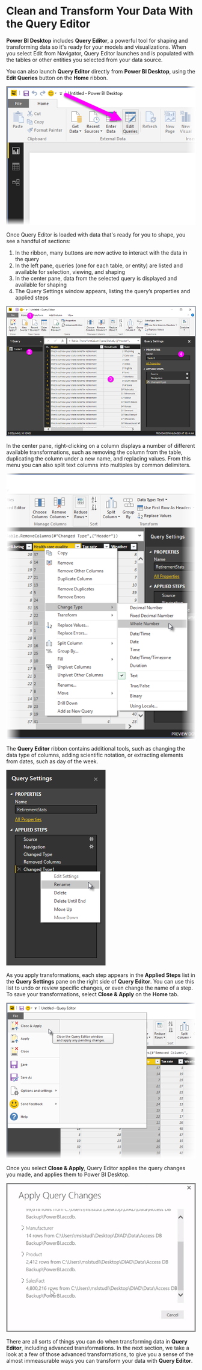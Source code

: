 <properties
   pageTitle="Clean and Transform Your Data With the Query Editor"
   description="Get data in shape for use with Power BI"
   services="powerbi"
   documentationCenter=""
   authors="davidiseminger"
   manager="erikre"
   backup=""
   editor=""
   tags=""
   qualityFocus="no"
   qualityDate=""
   featuredVideoId="o-sinon5JYY"
   courseDuration="8m"/>

<tags
   ms.service="powerbi"
   ms.devlang="NA"
   ms.topic="get-started-article"
   ms.tgt_pltfrm="NA"
   ms.workload="powerbi"
   ms.date="09/06/2017"
   ms.author="davidi"/>

# Clean and Transform Your Data With the Query Editor

**Power BI Desktop** includes **Query Editor**, a powerful tool for shaping and transforming data so it's ready for your models and visualizations. When you select Edit from Navigator, Query Editor launches and is populated with the tables or other entities you selected from your data source.

You can also launch **Query Editor** directly from **Power BI Desktop**, using the **Edit Queries** button on the **Home** ribbon.

![](media/powerbi-learning-1-3-clean-and-transform-data-with-query-editor/1-3_1.png)

Once Query Editor is loaded with data that's ready for you to shape, you see a handful of sections:

1.  In the ribbon, many buttons are now active to interact with the data in the query
2.  In the left pane, queries (one for each table, or entity) are listed and available for selection, viewing, and shaping
3.  In the center pane, data from the selected query is displayed and available for shaping
4.  The Query Settings window appears, listing the query’s properties and applied steps

![](media/powerbi-learning-1-3-clean-and-transform-data-with-query-editor/1-3_2.png)

In the center pane, right-clicking on a column displays a number of different available transformations, such as removing the column from the table, duplicating the column under a new name, and replacing values. From this menu you can also split text columns into multiples by common delimiters.

![](media/powerbi-learning-1-3-clean-and-transform-data-with-query-editor/1-3_3.png)

The **Query Editor** ribbon contains additional tools, such as changing the data type of columns, adding scientific notation, or extracting elements from dates, such as day of the week.

![](media/powerbi-learning-1-3-clean-and-transform-data-with-query-editor/1-3_4.png)

As you apply transformations, each step appears in the **Applied Steps** list in the **Query Settings** pane on the right side of **Query Editor**. You can use this list to undo or review specific changes, or even change the name of a step. To save your transformations, select **Close & Apply** on the **Home** tab.

![](media/powerbi-learning-1-3-clean-and-transform-data-with-query-editor/1-3_5.png)

Once you select **Close & Apply**, Query Editor applies the query changes you made, and applies them to Power BI Desktop.

![](media/powerbi-learning-1-3-clean-and-transform-data-with-query-editor/1-3_6.png)

There are all sorts of things you can do when transforming data in **Query Editor**, including advanced transformations. In the next section, we take a look at a few of those advanced transformations, to give you a sense of the almost immeasurable ways you can transform your data with **Query Editor**.
